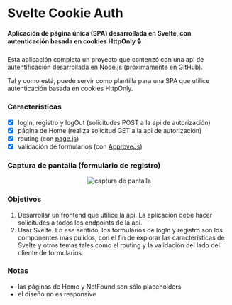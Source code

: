 # Svelte Cookie Auth
#### Aplicación de página única (SPA) desarrollada en Svelte, con autenticación basada en cookies HttpOnly 🔒

Esta aplicación completa un proyecto que comenzó con una api de autentificación desarrollada en Node.js (próximamente en GitHub).

Tal y como está, puede servir como plantilla para una SPA que utilice autenticación basada en cookies HttpOnly.

### Características
- [X] logIn, registro y logOut (solicitudes POST a la api de autorización)
- [X] página de Home (realiza solicitud GET a la api de autorización)
- [X] routing (con [page.js](https://github.com/visionmedia/page.js))
- [X] validación de formularios (con [ApproveJs](https://github.com/CharlGottschalk/approvejs/))

### Captura de pantalla (formulario de registro)
<p align="center">
  <img src="https://user-images.githubusercontent.com/50384203/106847788-63c24f80-668e-11eb-88fe-860909c8ebeb.png" alt="captura de pantalla" align="center">
</p>

### Objetivos
1. Desarrollar un frontend que utilice la api. La aplicación debe hacer solicitudes a todos los endpoints de la api.
2. Usar Svelte. En ese sentido, los formularios de logIn y registro son los componentes más pulidos, con el fin de explorar las características de Svelte y otros temas tales como el routing y la validación del lado del cliente de formularios.

### Notas
- las páginas de Home y NotFound son sólo placeholders
- el diseño no es responsive